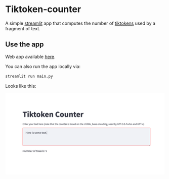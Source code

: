 # Tiktoken-counter

A simple [streamlit](https://streamlit.io/) app that computes the number of [tiktokens](https://github.com/openai/openai-cookbook/blob/main/examples/How_to_count_tokens_with_tiktoken.ipynb) used by a fragment of text.

## Use the app

Web app available [here](https://albanie-tiktoken-counter-main-rdjp0k.streamlit.app/).

You can also run the app locally via:

```bash
streamlit run main.py
```

Looks like this:

![example image](figs/example.png)
